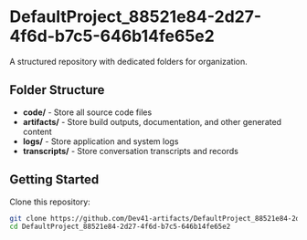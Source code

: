 # DefaultProject_88521e84-2d27-4f6d-b7c5-646b14fe65e2
A structured repository with dedicated folders for organization.

## Folder Structure

- **code/** - Store all source code files
- **artifacts/** - Store build outputs, documentation, and other generated content
- **logs/** - Store application and system logs
- **transcripts/** - Store conversation transcripts and records

## Getting Started

Clone this repository:
```bash
git clone https://github.com/Dev41-artifacts/DefaultProject_88521e84-2d27-4f6d-b7c5-646b14fe65e2
cd DefaultProject_88521e84-2d27-4f6d-b7c5-646b14fe65e2
```
